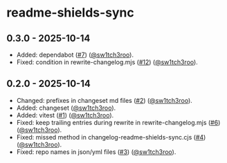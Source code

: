 # readme-shields-sync

## 0.3.0 - 2025-10-14

- Added: dependabot ([#7](https://github.com/sw1tch3roo/readme-shields-sync/pull/7)) ([@sw1tch3roo](https://github.com/sw1tch3roo)).
- Fixed: condition in rewrite-changelog.mjs ([#12](https://github.com/sw1tch3roo/readme-shields-sync/pull/12)) ([@sw1tch3roo](https://github.com/sw1tch3roo)).

## 0.2.0 - 2025-10-14

- Changed: prefixes in changeset md files ([#2](https://github.com/sw1tch3roo/readme-shields-sync/pull/2)) ([@sw1tch3roo](https://github.com/sw1tch3roo)).
- Added: changeset ([@sw1tch3roo](https://github.com/sw1tch3roo)).
- Added: vitest ([#1](https://github.com/sw1tch3roo/readme-shields-sync/pull/1)) ([@sw1tch3roo](https://github.com/sw1tch3roo)).
- Fixed: keep trailing entries during rewrite in rewrite-changelog.mjs ([#6](https://github.com/sw1tch3roo/readme-shields-sync/pull/6)) ([@sw1tch3roo](https://github.com/sw1tch3roo)).
- Fixed: missed method in changelog-readme-shields-sync.cjs ([#4](https://github.com/sw1tch3roo/readme-shields-sync/pull/4)) ([@sw1tch3roo](https://github.com/sw1tch3roo)).
- Fixed: repo names in json/yml files ([#3](https://github.com/sw1tch3roo/readme-shields-sync/pull/3)) ([@sw1tch3roo](https://github.com/sw1tch3roo)).
